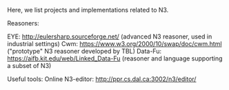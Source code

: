 Here, we list projects and implementations related to N3. 

Reasoners:

EYE: http://eulersharp.sourceforge.net/ (advanced N3 reasoner, used in industrial settings)
Cwm: https://www.w3.org/2000/10/swap/doc/cwm.html ("prototype" N3 reasoner developed by TBL)
Data-Fu: https://aifb.kit.edu/web/Linked_Data-Fu (reasoner and language supporting a subset of N3)


Useful tools:
Online N3-editor: http://ppr.cs.dal.ca:3002/n3/editor/
